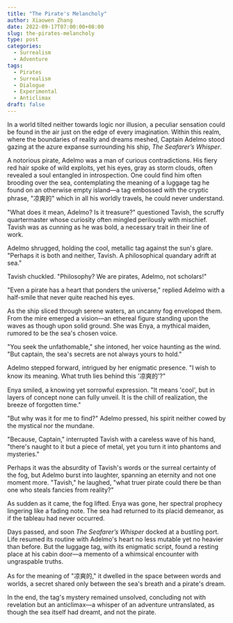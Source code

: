 ```yaml
---
title: "The Pirate's Melancholy"
author: Xiaowen Zhang
date: 2022-09-17T07:00:00+08:00
slug: the-pirates-melancholy
type: post
categories:
  - Surrealism
  - Adventure
tags:
  - Pirates
  - Surrealism
  - Dialogue
  - Experimental
  - Anticlimax
draft: false
---
```


In a world tilted neither towards logic nor illusion, a peculiar sensation could be found in the air just on the edge of every imagination. Within this realm, where the boundaries of reality and dreams meshed, Captain Adelmo stood gazing at the azure expanse surrounding his ship, *The Seafarer’s Whisper*. 

A notorious pirate, Adelmo was a man of curious contradictions. His fiery red hair spoke of wild exploits, yet his eyes, gray as storm clouds, often revealed a soul entangled in introspection. One could find him often brooding over the sea, contemplating the meaning of a luggage tag he found on an otherwise empty island—a tag embossed with the cryptic phrase, "凉爽的" which in all his worldly travels, he could never understand.

"What does it mean, Adelmo? Is it treasure?" questioned Tavish, the scruffy quartermaster whose curiosity often mingled perilously with mischief. Tavish was as cunning as he was bold, a necessary trait in their line of work.

Adelmo shrugged, holding the cool, metallic tag against the sun's glare. "Perhaps it is both and neither, Tavish. A philosophical quandary adrift at sea."

Tavish chuckled. "Philosophy? We are pirates, Adelmo, not scholars!"

"Even a pirate has a heart that ponders the universe," replied Adelmo with a half-smile that never quite reached his eyes. 

As the ship sliced through serene waters, an uncanny fog enveloped them. From the mire emerged a vision—an ethereal figure standing upon the waves as though upon solid ground. She was Enya, a mythical maiden, rumored to be the sea's chosen voice.

"You seek the unfathomable," she intoned, her voice haunting as the wind. "But captain, the sea's secrets are not always yours to hold."

Adelmo stepped forward, intrigued by her enigmatic presence. "I wish to know its meaning. What truth lies behind this '凉爽的'?"

Enya smiled, a knowing yet sorrowful expression. "It means 'cool', but in layers of concept none can fully unveil. It is the chill of realization, the breeze of forgotten time."

"But why was it for me to find?" Adelmo pressed, his spirit neither cowed by the mystical nor the mundane.

"Because, Captain," interrupted Tavish with a careless wave of his hand, "there's naught to it but a piece of metal, yet you turn it into phantoms and mysteries."

Perhaps it was the absurdity of Tavish's words or the surreal certainty of the fog, but Adelmo burst into laughter, spanning an eternity and not one moment more. "Tavish," he laughed, "what truer pirate could there be than one who steals fancies from reality?"

As sudden as it came, the fog lifted. Enya was gone, her spectral prophecy lingering like a fading note. The sea had returned to its placid demeanor, as if the tableau had never occurred.

Days passed, and soon *The Seafarer’s Whisper* docked at a bustling port. Life resumed its routine with Adelmo's heart no less mutable yet no heavier than before. But the luggage tag, with its enigmatic script, found a resting place at his cabin door—a memento of a whimsical encounter with ungraspable truths.

As for the meaning of "凉爽的," it dwelled in the space between words and worlds, a secret shared only between the sea's breath and a pirate's dream.

In the end, the tag's mystery remained unsolved, concluding not with revelation but an anticlimax—a whisper of an adventure untranslated, as though the sea itself had dreamt, and not the pirate.